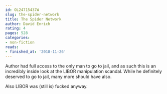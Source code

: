 ```yaml
---
id: OL24715437W
slug: the-spider-network
title: The Spider Network
author: David Enrich
rating: 4
pages: 528
categories:
- non-fiction
reads:
- finished_at: '2018-11-26'
---
```

Author had full access to the only man to go to jail, and as such this is an incredibly inside look at the LIBOR manipulation scandal. While he definitely deserved to go to jail, many more should have also.

Also LIBOR was (still is) fucked anyway.
